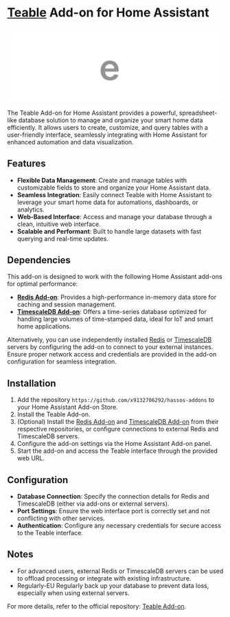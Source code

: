 # [Teable](https://teablr.io) Add-on for Home Assistant

![Teable Logo](hassio-addon-teable/logo.png)

The Teable Add-on for Home Assistant provides a powerful, spreadsheet-like database solution to manage and organize your smart home data efficiently. It allows users to create, customize, and query tables with a user-friendly interface, seamlessly integrating with Home Assistant for enhanced automation and data visualization.

## Features
- **Flexible Data Management**: Create and manage tables with customizable fields to store and organize your Home Assistant data.
- **Seamless Integration**: Easily connect Teable with Home Assistant to leverage your smart home data for automations, dashboards, or analytics.
- **Web-Based Interface**: Access and manage your database through a clean, intuitive web interface.
- **Scalable and Performant**: Built to handle large datasets with fast querying and real-time updates.

## Dependencies
This add-on is designed to work with the following Home Assistant add-ons for optimal performance:
- **[Redis Add-on](https://github.com/x9132706292/hassos-addons/tree/main/hassio-addon-redis)**: Provides a high-performance in-memory data store for caching and session management.
- **[TimescaleDB Add-on](https://github.com/expaso/hassos-addon-timescaledb)**: Offers a time-series database optimized for handling large volumes of time-stamped data, ideal for IoT and smart home applications.

Alternatively, you can use independently installed [Redis](https://redis.io/) or [TimescaleDB](https://www.timescale.com/) servers by configuring the add-on to connect to your external instances. Ensure proper network access and credentials are provided in the add-on configuration for seamless integration.

## Installation
1. Add the repository `https://github.com/x9132706292/hassos-addons` to your Home Assistant Add-on Store.
2. Install the Teable Add-on.
3. (Optional) Install the [Redis Add-on](https://github.com/x9132706292/hassos-addons/tree/main/hassio-addon-redis) and [TimescaleDB Add-on](https://github.com/expaso/hassos-addon-timescaledb) from their respective repositories, or configure connections to external Redis and TimescaleDB servers.
4. Configure the add-on settings via the Home Assistant Add-on panel.
5. Start the add-on and access the Teable interface through the provided web URL.

## Configuration
- **Database Connection**: Specify the connection details for Redis and TimescaleDB (either via add-ons or external servers).
- **Port Settings**: Ensure the web interface port is correctly set and not conflicting with other services.
- **Authentication**: Configure any necessary credentials for secure access to the Teable interface.

## Notes
- For advanced users, external Redis or TimescaleDB servers can be used to offload processing or integrate with existing infrastructure.
- Regularly-EU Regularly back up your database to prevent data loss, especially when using external servers.

For more details, refer to the official repository: [Teable Add-on](https://github.com/x9132706292/hassos-addons/tree/main/hassio-addon-teable).
